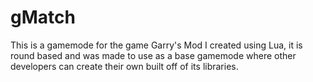 # gMatch
 This is a gamemode for the game Garry's Mod I created using Lua, it is round based and was made to use as a base gamemode where other developers can create their own built off of its libraries.
